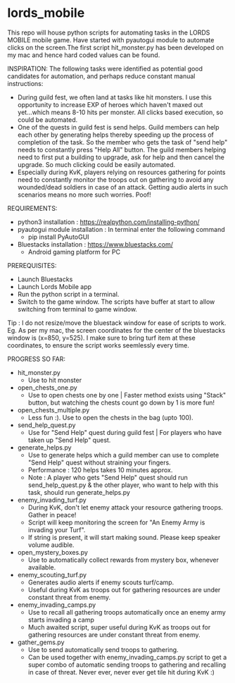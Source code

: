 # lords_mobile

This repo will house python scripts for automating tasks in the LORDS MOBILE mobile game. Have started with pyautogui module to automate clicks on the screen.The first script hit_monster.py has been developed on my mac and hence hard coded values can be found. 

INSPIRATION: The following tasks were identified as potential good candidates for automation, and perhaps reduce constant manual instructions:
- During guild fest, we often land at tasks like hit monsters. I use this opportunity to increase EXP of heroes which haven't maxed out yet...which means 8-10 hits per monster. All clicks based execution, so could be automated.
- One of the quests in guild fest is send helps. Guild members can help each other by generating helps thereby speeding up the process of completion of the task. So the member who gets the task of "send help" needs to constantly press "Help All" button. The guild members helping need to first put a building to upgrade, ask for help and then cancel the upgrade. So much clicking could be easily automated.
- Especially during KvK, players relying on resources gathering for points need to constantly monitor the troops out on gathering to avoid any wounded/dead soldiers in case of an attack. Getting audio alerts in such scenarios means no more such worries. Poof!

REQUIREMENTS:
- python3 installation : https://realpython.com/installing-python/
- pyautogui module installation : In terminal enter the following command
    - pip install PyAutoGUI
- Bluestacks installation : https://www.bluestacks.com/
    - Android gaming platform for PC

PREREQUISITES:
- Launch Bluestacks
- Launch Lords Mobile app
- Run the python script in a terminal. 
- Switch to the game window. The scripts have buffer at start to allow switching from terminal to game window.

Tip : I do not resize/move the bluestack window for ease of scripts to work. Eg. As per my mac, the screen coordinates for the center of the bluestacks window is (x=850, y=525). I make sure to bring turf item at these coordinates, to ensure the script works seemlessly every time.

PROGRESS SO FAR:
- hit_monster.py
    - Use to hit monster
- open_chests_one.py
    - Use to open chests one by one | Faster method exists using "Stack" button, but watching the chests count go down by 1 is more fun!
- open_chests_multiple.py
    - Less fun :). Use to open the chests in the bag (upto 100).
- send_help_quest.py
    - Use for "Send Help" quest during guild fest | For players who have taken up "Send Help" quest.
- generate_helps.py
    - Use to generate helps which a guild member can use to complete "Send Help" quest without straining your fingers.
    - Performance : 120 helps takes 10 minutes approx.
    - Note : A player who gets "Send Help" quest should run send_help_quest.py & the other player, who want to help with this task, should run generate_helps.py
- enemy_invading_turf.py
    - During KvK, don't let enemy attack your resource gathering troops. Gather in peace!
    - Script will keep monitoring the screen for "An Enemy Army is invading your Turf". 
    - If string is present, it will start making sound. Please keep speaker volume audible.
- open_mystery_boxes.py
    - Use to automatically collect rewards from mystery box, whenever available.
- enemy_scouting_turf.py
    - Generates audio alerts if enemy scouts turf/camp.
    - Useful during KvK as troops out for gathering resources are under constant threat from enemy.
- enemy_invading_camps.py
    - Use to recall all gathering troops automatically once an enemy army starts invading a camp
    - Much awaited script, super useful during KvK as troops out for gathering resources are under constant threat from enemy.
- gather_gems.py
    - Use to send automatically send troops to gathering. 
    - Can be used together with enemy_invading_camps.py script to get a super combo of automatic sending troops to gathering and recalling in case of threat. Never ever, never ever get tile hit during KvK :)
